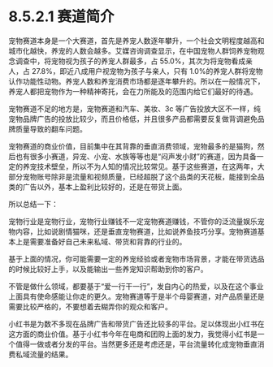 # 8.5.2.1 赛道简介

宠物赛道本身是一个大赛道，首先是养宠人数逐年攀升，一个社会文明程度越高和城市化越快，养宠的人数会越多。艾媒咨询调查显示，在中国宠物人群饲养宠物观念调查中，将宠物视为孩子的养宠人群最多，占 55.0%，其次为将宠物看成亲人，占 27.8%，即近八成用户视宠物为孩子与亲人，只有 1.0%的养宠人群将宠物认作功能性动物。养宠人数和养宠消费市场都是逐年攀升的。所以在一般情况下，养宠人都把宠物作为一种精神寄托，会在力所能及的范围内给它们最好的待遇。

宠物赛道不足的地方是，宠物赛道和汽车、美妆、3c 等广告投放大区不一样，纯宠物品牌广告的投放比较少，而且价格低，并且很多产品都需要反复做背调避免品牌质量导致的翻车问题。

宠物赛道的商业价值，目前集中在其背靠的垂直消费领域，宠物最多的是猫狗，然后也有很多小赛道，异宠、小宠、水族等等也是“闷声发小财”的赛道，因为具备一定的养宠技术壁垒，所以不为人知的情况比较常见。基于这些赛道，在这两年，大部分宠物账号除非是流量和视频质量，已经超脱了这个品类的天花板，能接到全品类的广告以外，基本上盈利比较好的，还是在带货上面。

所以总结一下：

宠物行业是宠物行业，宠物行业赚钱不一定宠物赛道赚钱，不管你的泛流量娱乐宠物内容，比如说剧情猫咪，还是垂直宠物赛道，比如说养鱼技巧分享。宠物赛道基本上是需要准备好自己未来私域、带货和背靠的行业的。

基于上面的情况，你可能需要一定的养宠经验或者宠物市场背景，才能在带货选品的时候比较好上手，以及能输出一些养宠知识帮助到你的客户。

不管是做什么领域，都要基于“爱一行干一行”，发自内心的热爱，以及在这个事业上面具有使命感能让你走的更久。宠物赛道等于是半个母婴赛道，对产品质量还是需要比较严格的，不要想着去糊弄你的观众和客户。

小红书是为数不多现在品牌广告和带货广告还比较多的平台。足以体现出小红书在这方面的商业价值。基于小红书今年在电商和团购上面的发力，我觉得小红书是一个值得一做或者分发的平台。当然更多还是考虑还是，平台流量转化成宠物垂直消费私域流量的结果。